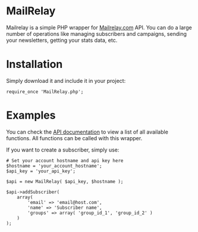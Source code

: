 # MailRelay

Mailrelay is a simple PHP wrapper for [Mailrelay.com][2] API. You can do a large number of operations like managing subscribers and campaigns, sending your newsletters, getting your stats data, etc.

# Installation

Simply download it and include it in your project:

    require_once 'MailRelay.php';
    
# Examples

You can check the [API documentation][1] to view a list of all available functions. All functions can be called with this wrapper.

If you want to create a subscriber, simply use:

    # Set your account hostname and api key here
    $hostname = 'your_account_hostname';
    $api_key = 'your_api_key';

    $api = new MailRelay( $api_key, $hostname );

    $api->addSubscriber(
    	array(
			'email' => 'email@host.com',
			'name' => 'Subscriber name',
			'groups' => array( 'group_id_1', 'group_id_2' )
		)
    );

[1]: http://mailrelay.com/en/api-documentation
[2]: http://mailrelay.com
